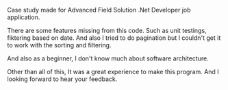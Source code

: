 Case study made for Advanced Field Solution .Net Developer job application.

There are some features missing from this code.
Such as unit testings, fiktering based on date. And also I tried to do pagination but I couldn't get it to work with the sorting and filtering.

And also as a beginner, I don't know much about software architecture.

Other than all of this, It was a great experience to make this program. And I looking forward to hear your feedback.
